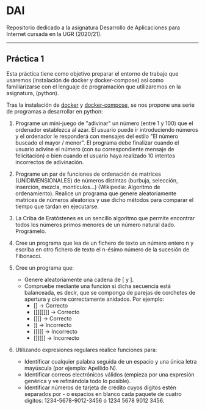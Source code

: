 # DAI
Repositorio dedicado a la asignatura Desarrollo de Aplicaciones para Internet cursada en la UGR (2020/21).

---

## Práctica 1

Esta práctica tiene como objetivo preparar el entorno de trabajo que usaremos (instalación de docker y docker-compose) así como familiarizarse con el lenguaje de programación que utilizaremos en la asignatura, (python).

Tras la instalación de [docker](https://docs.docker.com/get-docker/) y [docker-compose](https://docs.docker.com/compose/install/), se nos propone una serie de programas a desarrollar en python:

1. Programe un mini-juego de "adivinar" un número (entre 1 y 100) que el ordenador establezca al azar. El usuario puede ir introduciendo números y el ordenador le responderá con mensajes del estilo "El número buscado el mayor / menor". El programa debe finalizar cuando el usuario adivine el número (con su correspondiente mensaje de felicitación) o bien cuando el usuario haya realizado 10 intentos incorrectos de adivinación.

2. Programe un par de funciones de ordenación de matrices (UNIDIMENSIONALES) de números distintas (burbuja, selección, inserción, mezcla, montículos...) (Wikipedia: Algoritmo de ordenamiento). Realice un programa que genere aleatoriamente matrices de números aleatorios y use dicho métodos para comparar el tiempo que tardan en ejecutarse.

3. La Criba de Eratóstenes es un sencillo algoritmo que permite encontrar todos los números primos menores de un número natural dado. Prográmelo.

4. Cree un programa que lea de un fichero de texto un número entero n y escriba en otro fichero de texto el n-ésimo número de la sucesión de Fibonacci.

5. Cree un programa que:
    + Genere aleatoriamente una cadena de [ y ].
    + Compruebe mediante una función si dicha secuencia está balanceada, es decir, que se componga de parejas de corchetes de apertura y cierre correctamente anidados. Por ejemplo:
        + [] -> Correcto
        + [[][[]]] -> Correcto
        + [][] -> Correcto
        + ][ -> Incorrecto
        + [[][[ -> Incorrecto
        + []][[] -> Incorrecto

6. Utilizando expresiones regulares realice funciones para:
    + Identificar cualquier palabra seguida de un espacio y una única letra mayúscula (por ejemplo: Apellido N).
    + Identificar correos electrónicos válidos (empieza por una expresión genérica y ve refinándola todo lo posible).
    + Identificar números de tarjeta de crédito cuyos dígitos estén separados por - o espacios en blanco cada paquete de cuatro dígitos: 1234-5678-9012-3456 ó 1234 5678 9012 3456.
